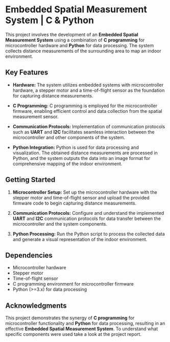 # Embedded Spatial Measurement System | C & Python

This project involves the development of an **Embedded Spatial Measurement System** using a combination of **C programming** for microcontroller hardware and **Python** for data processing. The system collects distance measurements of the surrounding area to map an indoor environment.

## **Key Features**

- **Hardware:** The system utilizes embedded systems with microcontroller hardware, a stepper motor and a time-of-flight sensor as the foundation for capturing distance measurements.

- **C Programming:** C programming is employed for the microcontroller firmware, enabling efficient control and data collection from the spatial measurement sensor.

- **Communication Protocols:** Implementation of communication protocols such as **UART** and **I2C** facilitates seamless interaction between the microcontroller and other components of the system.

- **Python Integration:** Python is used for data processing and visualization. The obtained distance measurements are processed in Python, and the system outputs the data into an image format for comprehensive mapping of the indoor environment.

## **Getting Started**

1. **Microcontroller Setup:**
   Set up the microcontroller hardware with the stepper motor and time-of-flight sensor and upload the provided firmware code to begin capturing distance measurements.

2. **Communication Protocols:**
   Configure and understand the implemented **UART** and **I2C** communication protocols for data transfer between the microcontroller and the system components.

3. **Python Processing:**
   Run the Python script to process the collected data and generate a visual representation of the indoor environment.

## **Dependencies**

- Microcontroller hardware
- Stepper motor
- Time-of-flight sensor
- C programming environment for microcontroller firmware
- Python (>=3.x) for data processing

## **Acknowledgments**

This project demonstrates the synergy of **C programming** for microcontroller functionality and **Python** for data processing, resulting in an effective **Embedded Spatial Measurement System**. To understand what specific components were used take a look at the project report.
